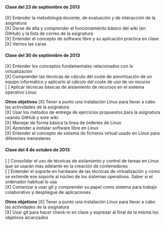 #### Clase del 23 de septiembre de 2013
[X] Entender la metodología docente, de evaluación y de interacción de la asignatura   
[X] Darse de alta y comprender el funcionamiento básico del wiki (en GitHub) y la lista de correo de la asignatura   
[X] Entender el concepto de software libre y su aplicación práctica en clase   
[X] Vernos las caras   

#### Clase del 30 de septiembre de 2013
[X] Entender los conceptos fundamentales relacionados con la virtualización   
[X] Comprender las técnicas de cálculo del coste de amortización de un equipo informático y aplicarlo al cálculo del coste de uso de un recurso   
[ ] Aplicar técnicas básicas de aislamiento de recursos en el sistema operativo Linux   

**Otros objetivos**
[X] Tener a punto una instalación Linux para llevar a cabo las actividades de la asignatura   
[X] Usar los métodos de entrega de ejercicios propuestos para la asignatura usando GitHub y este wiki   
[X] Manejar de forma básica la línea de órdenes de Linux   
[X] Aprender a instalar software libre en Linux   
[X] Entender el concepto de sistema de ficheros virtual usado en Linux para diferentes menesteres   

#### Clase del 4 de octubre de 2013
[ ] Consolidar el uso de técnicas de aislamiento y control de tareas en Linux que se usarán más adelante en la creación de contenedores   
[ ] Entender el soporte en hardware de las técnicas de virtualización y cómo se extiende ese soporte al núcleo de los sistemas operativos. Saber si el ordenador habitual lo usa   
[X] Comenzar a usar git y comprender su papel como sistema para trabajo colaborativo y despliegue de aplicaciones   

**Otros objetivos**
[X] Tener a punto una instalación Linux para llevar a cabo las actividades de la asignatura   
[X] Usar git para hacer check-in en clase y expresar al final de la misma los objetivos alcanzados   
